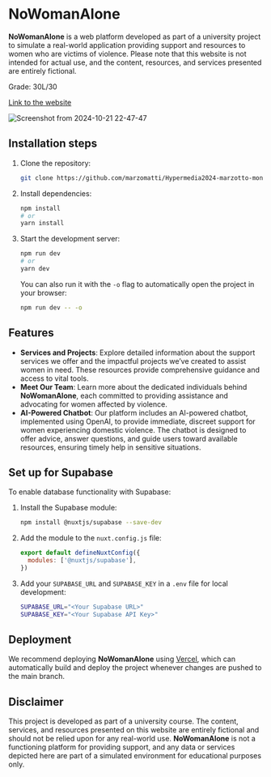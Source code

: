 # NoWomanAlone

**NoWomanAlone** is a web platform developed as part of a university project to simulate a real-world application providing support and resources to women who are victims of violence. Please note that this website is not intended for actual use, and the content, resources, and services presented are entirely fictional.

Grade: 30L/30

[Link to the website](https://nowomanalone.vercel.app/)

![Screenshot from 2024-10-21 22-47-47](https://github.com/user-attachments/assets/b4c81c4e-d2af-4496-b281-7b46d8655d11)


## Installation steps

1. Clone the repository:
    
    ```bash
    git clone https://github.com/marzomatti/Hypermedia2024-marzotto-montefusco-paganelli-mariano.git
    ```
    
2. Install dependencies:
    
    ```bash
    npm install
    # or
    yarn install
    ```
    
3. Start the development server:
    
    ```bash
    npm run dev
    # or
    yarn dev
    ```
    
    You can also run it with the `-o` flag to automatically open the project in your browser:
    
    ```bash
    npm run dev -- -o
    ```

## Features

- **Services and Projects**: Explore detailed information about the support services we offer and the impactful projects we’ve created to assist women in need. These resources provide comprehensive guidance and access to vital tools.
- **Meet Our Team**: Learn more about the dedicated individuals behind **NoWomanAlone**, each committed to providing assistance and advocating for women affected by violence.
- **AI-Powered Chatbot**: Our platform includes an AI-powered chatbot, implemented using OpenAI, to provide immediate, discreet support for women experiencing domestic violence. The chatbot is designed to offer advice, answer questions, and guide users toward available resources, ensuring timely help in sensitive situations.

## Set up for Supabase

To enable database functionality with Supabase:

1. Install the Supabase module:
    
    ```bash
    npm install @nuxtjs/supabase --save-dev
    ```
    
2. Add the module to the `nuxt.config.js` file:
    
    ```javascript
    export default defineNuxtConfig({
      modules: ['@nuxtjs/supabase'],
    })
    ```
    
3. Add your `SUPABASE_URL` and `SUPABASE_KEY` in a `.env` file for local development:
    
    ```bash
    SUPABASE_URL="<Your Supabase URL>"
    SUPABASE_KEY="<Your Supabase API Key>"
    ```

## Deployment

We recommend deploying **NoWomanAlone** using [Vercel](https://vercel.com/), which can automatically build and deploy the project whenever changes are pushed to the main branch.

## Disclaimer

This project is developed as part of a university course. The content, services, and resources presented on this website are entirely fictional and should not be relied upon for any real-world use. **NoWomanAlone** is not a functioning platform for providing support, and any data or services depicted here are part of a simulated environment for educational purposes only.
